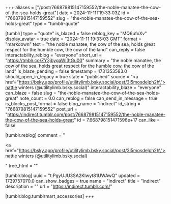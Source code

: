 +++
aliases = ["/post/766879815147159552/the-noble-manatee-the-cow-of-the-sea-holds-great"]
date = 2024-11-11T19:33:03Z
id = "766879815147159552"
slug = "the-noble-manatee-the-cow-of-the-sea-holds-great"
type = "tumblr-quote"

[tumblr]
type = "quote"
is_blazed = false
reblog_key = "MQ6ufxXv"
display_avatar = true
date = "2024-11-11 19:33:03 GMT"
format = "markdown"
text = "the noble manatee, the cow of the sea, holds great respect for the humble cow, the cow of the land"
can_reply = false
interactability_reblog = "everyone"
short_url = "https://tmblr.co/ZY3jbygaWI3tGu00"
summary = "the noble manatee, the cow of the sea, holds great respect for the humble cow, the cow of the land"
is_blaze_pending = false
timestamp = 1731353583.0
should_open_in_legacy = true
state = "published"
source = "<a href=\"https://bsky.app/profile/utilitylimb.bsky.social/post/3l5mosdelph2h\">nattie winters (@utilitylimb.bsky.social)</a>"
interactability_blaze = "everyone"
can_blaze = false
slug = "the-noble-manatee-the-cow-of-the-sea-holds-great"
note_count = 0.0
can_reblog = false
can_send_in_message = true
is_blocks_post_format = false
blog_name = "indirect"
id_string = "766879815147159552"
post_url = "https://indirect.tumblr.com/post/766879815147159552/the-noble-manatee-the-cow-of-the-sea-holds-great"
id = 7.668798151471596e+17
can_like = false

[tumblr.reblog]
comment = "<p><a href=\"https://bsky.app/profile/utilitylimb.bsky.social/post/3l5mosdelph2h\">nattie winters (@utilitylimb.bsky.social)</a></p>"
tree_html = ""

[tumblr.blog]
uuid = "t:PgyUJU3SA2Klwyt81UWAwQ"
updated = 1739757070.0
can_show_badges = true
name = "indirect"
title = "indirect"
description = ""
url = "https://indirect.tumblr.com/"

[tumblr.blog.tumblrmart_accessories]
+++
